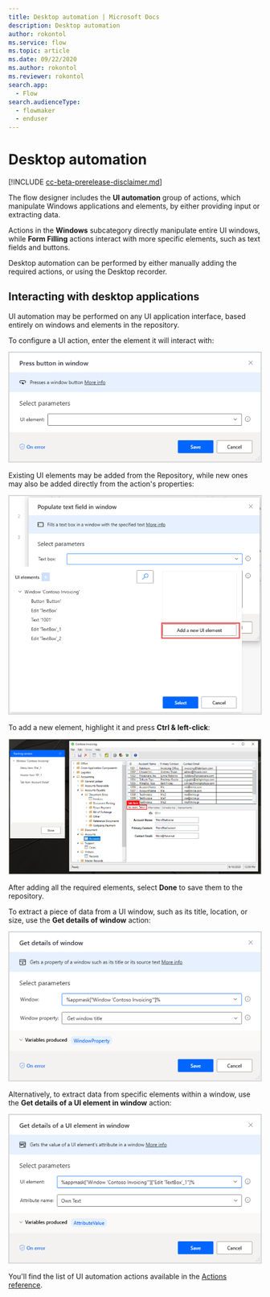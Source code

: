 ```yaml
---
title: Desktop automation | Microsoft Docs
description: Desktop automation
author: rokontol
ms.service: flow
ms.topic: article
ms.date: 09/22/2020
ms.author: rokontol
ms.reviewer: rokontol
search.app: 
  - Flow
search.audienceType: 
  - flowmaker
  - enduser
---
```


# Desktop automation

[!INCLUDE [cc-beta-prerelease-disclaimer.md](../../includes/cc-beta-prerelease-disclaimer.md)]

The flow designer includes the **UI automation** group of actions, which manipulate Windows applications and elements, by either providing input or extracting data.

Actions in the **Windows** subcategory directly manipulate entire UI windows, while **Form Filling** actions interact with more specific elements, such as text fields and buttons.

Desktop automation can be performed by either manually adding the required actions, or using the Desktop recorder.

## Interacting with desktop applications

UI automation may be performed on any UI application interface, based entirely on windows and elements in the repository.

To configure a UI action, enter the element it will interact with:

![Press button in window action](.\media\desktop-automation\press-button-in-window-action.png)

Existing UI elements may be added from the Repository, while new ones may also be added directly from the action's properties:

![Adding new elements through a UI action](.\media\desktop-automation\adding-new-elements-through-a-ui-action.png)

To add a new element, highlight it and press **Ctrl & left-click**:

![Capturing new UI elements](.\media\desktop-automation\capturing-new-ui-elements.png)

After adding all the required elements, select **Done** to save them to the repository.

To extract a piece of data from a UI window, such as its title, location, or size, use the **Get details of window** action:

![Get details of window action](.\media\desktop-automation\get-details-of-window-action.png)

Alternatively, to extract data from specific elements within a window, use the **Get details of a UI element in window** action:

![Get details of a UI element in window action](.\media\desktop-automation\get-details-of-a-ui-element-in-window.png)

You'll find the list of UI automation actions available in the [Actions reference](actions-reference/uiautomation.md).
